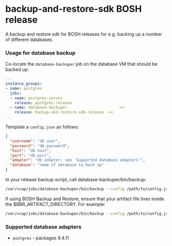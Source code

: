 # backup-and-restore-sdk BOSH release

A backup and restore sdk for BOSH releases for e.g. backing up a number of different databases.

### Usage for database backup

Co-locate the `database-backuper` job on the database VM that should be backed up:

```yaml
---
instance_groups:
- name: postgres
  jobs:
  - name: postgres-server
    release: postgres-release
  - name: database-backuper                       <<
    release: backup-and-restore-sdk-release  <<
...
```

Template a `config.json` as follows:

```json
{
  "username": "db user",
  "password": "db password",
  "host": "db host",
  "port": "db port",
  "adapter": "db adapter; see 'Supported database adapters'",
  "database": "name of database to back up"
}
```

In your release backup script, call database-backuper/bin/backup:

```bash
/var/vcap/jobs/database-backuper/bin/backup --config /path/to/config.json --artifact-file /path/to/artifact/file
```

If using BOSH Backup and Restore, ensure that your artifact file lives inside the $BBR_ARTIFACT_DIRECTORY. For example:

```bash
/var/vcap/jobs/database-backuper/bin/backup --config /path/to/config.json --artifact-file $BBR_ARTIFACT_DIRECTORY/sqlDump
```

### Supported database adapters
* `postgres` - packages 9.4.11
